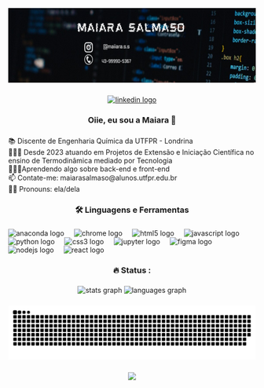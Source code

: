 <div align="center">
  <img height="152" src="https://github.com/maiarasalmaso/maiarasalmaso/blob/main/banner.jpeg?raw=true"  />
</div>

###

<div align="center">
  <a href="https://www.linkedin.com/in/maiara-de-souza-salmaso/" target="_blank">
    <img src="https://img.shields.io/static/v1?message=LinkedIn&logo=linkedin&label=&color=0077B5&logoColor=white&labelColor=&style=for-the-badge" height="25" alt="linkedin logo"  />
  </a>
</div>

###

<h3 align="center">Oiie, eu sou a Maiara 👋</h3>

###

<p align="left">📚 Discente de Engenharia Química da UTFPR - Londrina<br> 👩🏼‍🏫 Desde 2023 atuando em Projetos de Extensão e Iniciação Científica no ensino de Termodinâmica mediado por Tecnologia <br> 👩🏼‍💻Aprendendo algo sobre back-end e front-end<br> 📫 Contate-me: maiarasalmaso@alunos.utfpr.edu.br <br> 👩🏼 Pronouns: ela/dela</p>

###

<h3 align="center">🛠 Linguagens e Ferramentas</h3>

###

<div align="left">
  <img src="https://cdn.jsdelivr.net/gh/devicons/devicon/icons/anaconda/anaconda-original.svg" height="40" alt="anaconda logo"  />
  <img width="12" />
  <img src="https://cdn.jsdelivr.net/gh/devicons/devicon/icons/chrome/chrome-original.svg" height="40" alt="chrome logo"  />
  <img width="12" />
  <img src="https://cdn.jsdelivr.net/gh/devicons/devicon/icons/html5/html5-original.svg" height="40" alt="html5 logo"  />
  <img width="12" />
  <img src="https://cdn.jsdelivr.net/gh/devicons/devicon/icons/javascript/javascript-original.svg" height="40" alt="javascript logo"  />
  <img width="12" />
  <img src="https://cdn.jsdelivr.net/gh/devicons/devicon/icons/python/python-original.svg" height="40" alt="python logo"  />
  <img width="12" />
  <img src="https://cdn.jsdelivr.net/gh/devicons/devicon/icons/css3/css3-original.svg" height="40" alt="css3 logo"  />
  <img width="12" />
  <img src="https://cdn.jsdelivr.net/gh/devicons/devicon/icons/jupyter/jupyter-original.svg" height="40" alt="jupyter logo"  />
  <img width="12" />
  <img src="https://cdn.jsdelivr.net/gh/devicons/devicon/icons/figma/figma-original.svg" height="40" alt="figma logo"  />
  <img width="12" />
  <img src="https://cdn.jsdelivr.net/gh/devicons/devicon/icons/nodejs/nodejs-original.svg" height="40" alt="nodejs logo"  />
  <img width="12" />
  <img src="https://cdn.jsdelivr.net/gh/devicons/devicon/icons/react/react-original.svg" height="40" alt="react logo"  />
</div>

###

<h3 align="center">🔥   Status :</h3>

###

<div align="center">
  <img src="https://github-readme-stats.vercel.app/api?username=maiarasalmaso&hide_title=false&hide_rank=false&show_icons=true&include_all_commits=true&count_private=true&disable_animations=false&theme=dracula&locale=pt-br&hide_border=false&order=1" height="159" alt="stats graph"  />
  <img src="https://github-readme-stats.vercel.app/api/top-langs?username=maiarasalmaso&locale=pt-br&hide_title=false&layout=compact&card_width=320&langs_count=6&theme=radical&hide_border=false&order=2" height="159" alt="languages graph"  />
</div>

###

<img src="https://raw.githubusercontent.com/maiarasalmaso/maiarasalmaso/output/snake.svg" alt="Snake animation" />

###

<div align="center">
  <img src="https://profile-counter.glitch.me/maiarasalmaso/count.svg?"  />
</div>

###

